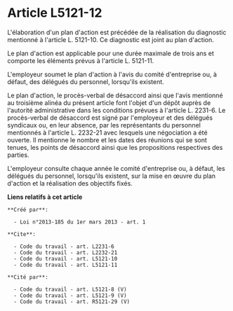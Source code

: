 # Article L5121-12

L'élaboration d'un plan d'action est précédée de la réalisation du diagnostic mentionné à l'article L. 5121-10. Ce diagnostic
est joint au plan d'action. 

Le plan d'action est applicable pour une durée maximale de trois ans et comporte les éléments prévus à l'article L. 5121-11. 

L'employeur soumet le plan d'action à l'avis du comité d'entreprise ou, à défaut, des délégués du personnel, lorsqu'ils
existent. 

Le plan d'action, le procès-verbal de désaccord ainsi que l'avis mentionné au troisième alinéa du présent article font
l'objet d'un dépôt auprès de l'autorité administrative dans les conditions prévues à l'article L. 2231-6. Le procès-verbal de
désaccord est signé par l'employeur et des délégués syndicaux ou, en leur absence, par les représentants du personnel
mentionnés à l'article L. 2232-21 avec lesquels une négociation a été ouverte. Il mentionne le nombre et les dates des
réunions qui se sont tenues, les points de désaccord ainsi que les propositions respectives des parties. 

L'employeur consulte chaque année le comité d'entreprise ou, à défaut, les délégués du personnel, lorsqu'ils existent, sur la
mise en œuvre du plan d'action et la réalisation des objectifs fixés.

**Liens relatifs à cet article**

	**Créé par**:

	  - Loi n°2013-185 du 1er mars 2013 - art. 1

	**Cite**:

	  - Code du travail - art. L2231-6
	  - Code du travail - art. L2232-21
	  - Code du travail - art. L5121-10
	  - Code du travail - art. L5121-11

	**Cité par**:

	  - Code du travail - art. L5121-8 (V)
	  - Code du travail - art. L5121-9 (V)
	  - Code du travail - art. R5121-29 (V)
